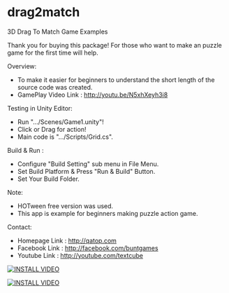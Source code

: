 drag2match
==========

3D Drag To Match Game Examples

Thank you for buying this package!
For those who want to make an puzzle game for the first time will help.

Overview:
- To make it easier for beginners to understand 
  the short length of the source code was created.
- GamePlay Video Link : http://youtu.be/N5xhXeyh3i8

Testing in Unity Editor: 
- Run ".../Scenes/Game1.unity"!
- Click or Drag for action!
- Main code is ".../Scripts/Grid.cs".

Build & Run :
- Configure "Build Setting" sub menu in File Menu.
- Set Build Platform & Press "Run & Build" Button.
- Set Your Build Folder.

Note:
- HOTween free version was used.
- This app is example for beginners making puzzle action game.

Contact:
- Homepage Link : http://qatop.com
- Facebook Link : http://facebook.com/buntgames
- Youtube Link : http://youtube.com/textcube


[![INSTALL VIDEO](http://img.youtube.com/vi/E7oWrSpjGls/0.jpg)](http://www.youtube.com/watch?v=E7oWrSpjGls)


[![INSTALL VIDEO](http://img.youtube.com/vi/9IcwD9ZB5nM/0.jpg)](http://www.youtube.com/watch?v=9IcwD9ZB5nM)
